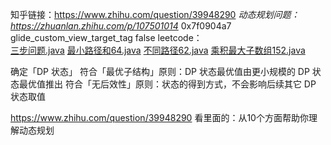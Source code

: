 知乎链接：https://www.zhihu.com/question/39948290
*动态规划问题：https://zhuanlan.zhihu.com/p/107501014*
0x7f0904a7	glide_custom_view_target_tag	false
leetcode：  
[三步问题.java](../../javalib/src/main/java/com/example/javalib/leetcode/三步问题.java)
[最小路径和64.java](../../javalib/src/main/java/com/example/javalib/leetcode/最小路径和64.java)
[不同路径62.java](../../javalib/src/main/java/com/example/javalib/leetcode/不同路径62.java)
[乘积最大子数组152.java](../../javalib/src/main/java/com/example/javalib/leetcode/乘积最大子数组152.java)



确定「DP 状态」
符合「最优子结构」原则：DP 状态最优值由更小规模的 DP 状态最优值推出
符合「无后效性」原则：状态的得到方式，不会影响后续其它 DP 状态取值



https://www.zhihu.com/question/39948290
看里面的：从10个方面帮助你理解动态规划